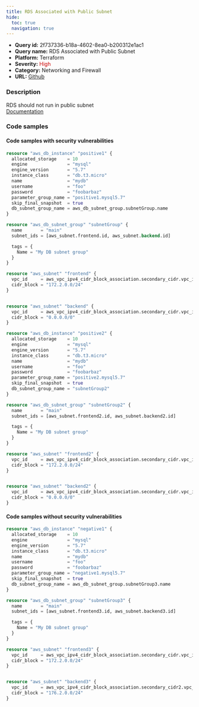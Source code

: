 ```yaml
---
title: RDS Associated with Public Subnet
hide:
  toc: true
  navigation: true
---
```


<style>
  .highlight .hll {
    background-color: #ff171742;
  }
  .md-content {
    max-width: 1100px;
    margin: 0 auto;
  }
</style>

-   **Query id:** 2f737336-b18a-4602-8ea0-b200312e1ac1
-   **Query name:** RDS Associated with Public Subnet
-   **Platform:** Terraform
-   **Severity:** <span style="color:#C00">High</span>
-   **Category:** Networking and Firewall
-   **URL:** [Github](https://github.com/Checkmarx/kics/tree/master/assets/queries/terraform/aws/rds_associated_with_public_subnet)

### Description
RDS should not run in public subnet<br>
[Documentation](https://registry.terraform.io/providers/hashicorp/aws/latest/docs/resources/db_instance#db_subnet_group_name)

### Code samples
#### Code samples with security vulnerabilities
```tf title="Positive test num. 1 - tf file" hl_lines="11"
resource "aws_db_instance" "positive1" {
  allocated_storage    = 10
  engine               = "mysql"
  engine_version       = "5.7"
  instance_class       = "db.t3.micro"
  name                 = "mydb"
  username             = "foo"
  password             = "foobarbaz"
  parameter_group_name = "positive1.mysql5.7"
  skip_final_snapshot  = true
  db_subnet_group_name = aws_db_subnet_group.subnetGroup.name
}

resource "aws_db_subnet_group" "subnetGroup" {
  name       = "main"
  subnet_ids = [aws_subnet.frontend.id, aws_subnet.backend.id]

  tags = {
    Name = "My DB subnet group"
  }
}

resource "aws_subnet" "frontend" {
  vpc_id     = aws_vpc_ipv4_cidr_block_association.secondary_cidr.vpc_id
  cidr_block = "172.2.0.0/24"
}


resource "aws_subnet" "backend" {
  vpc_id     = aws_vpc_ipv4_cidr_block_association.secondary_cidr.vpc_id
  cidr_block = "0.0.0.0/0"
}

```
```tf title="Positive test num. 2 - tf file" hl_lines="11"
resource "aws_db_instance" "positive2" {
  allocated_storage    = 10
  engine               = "mysql"
  engine_version       = "5.7"
  instance_class       = "db.t3.micro"
  name                 = "mydb"
  username             = "foo"
  password             = "foobarbaz"
  parameter_group_name = "positive2.mysql5.7"
  skip_final_snapshot  = true
  db_subnet_group_name = "subnetGroup2"
}

resource "aws_db_subnet_group" "subnetGroup2" {
  name       = "main"
  subnet_ids = [aws_subnet.frontend2.id, aws_subnet.backend2.id]

  tags = {
    Name = "My DB subnet group"
  }
}

resource "aws_subnet" "frontend2" {
  vpc_id     = aws_vpc_ipv4_cidr_block_association.secondary_cidr.vpc_id
  cidr_block = "172.2.0.0/24"
}


resource "aws_subnet" "backend2" {
  vpc_id     = aws_vpc_ipv4_cidr_block_association.secondary_cidr.vpc_id
  cidr_block = "0.0.0.0/0"
}

```


#### Code samples without security vulnerabilities
```tf title="Negative test num. 1 - tf file"
resource "aws_db_instance" "negative1" {
  allocated_storage    = 10
  engine               = "mysql"
  engine_version       = "5.7"
  instance_class       = "db.t3.micro"
  name                 = "mydb"
  username             = "foo"
  password             = "foobarbaz"
  parameter_group_name = "negative1.mysql5.7"
  skip_final_snapshot  = true
  db_subnet_group_name = aws_db_subnet_group.subnetGroup3.name
}

resource "aws_db_subnet_group" "subnetGroup3" {
  name       = "main"
  subnet_ids = [aws_subnet.frontend3.id, aws_subnet.backend3.id]

  tags = {
    Name = "My DB subnet group"
  }
}

resource "aws_subnet" "frontend3" {
  vpc_id     = aws_vpc_ipv4_cidr_block_association.secondary_cidr.vpc_id
  cidr_block = "172.2.0.0/24"
}


resource "aws_subnet" "backend3" {
  vpc_id     = aws_vpc_ipv4_cidr_block_association.secondary_cidr2.vpc_id
  cidr_block = "176.2.0.0/24"
}

```
